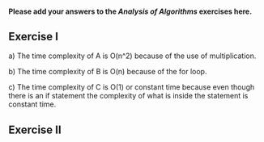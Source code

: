 #### Please add your answers to the ***Analysis of  Algorithms*** exercises here.

## Exercise I

a) The time complexity of A is O(n^2) because of the use of multiplication.  


b) The time complexity of B is O(n) because of the for loop.


c) The time complexity of C is O(1) or constant time because even though there is an if statement the complexity of what is inside the statement is constant time. 

## Exercise II


